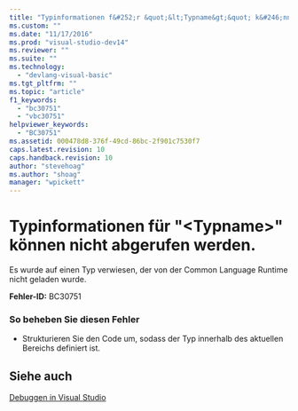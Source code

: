 ```yaml
---
title: "Typinformationen f&#252;r &quot;&lt;Typname&gt;&quot; k&#246;nnen nicht abgerufen werden. | Microsoft Docs"
ms.custom: ""
ms.date: "11/17/2016"
ms.prod: "visual-studio-dev14"
ms.reviewer: ""
ms.suite: ""
ms.technology: 
  - "devlang-visual-basic"
ms.tgt_pltfrm: ""
ms.topic: "article"
f1_keywords: 
  - "bc30751"
  - "vbc30751"
helpviewer_keywords: 
  - "BC30751"
ms.assetid: 000478d8-376f-49cd-86bc-2f901c7530f7
caps.latest.revision: 10
caps.handback.revision: 10
author: "stevehoag"
ms.author: "shoag"
manager: "wpickett"
---
```

# Typinformationen f&#252;r &quot;&lt;Typname&gt;&quot; k&#246;nnen nicht abgerufen werden.
Es wurde auf einen Typ verwiesen, der von der Common Language Runtime nicht geladen wurde.  
  
 **Fehler\-ID:** BC30751  
  
### So beheben Sie diesen Fehler  
  
-   Strukturieren Sie den Code um, sodass der Typ innerhalb des aktuellen Bereichs definiert ist.  
  
## Siehe auch  
 [Debuggen in Visual Studio](/visual-studio/debugger/debugging-in-visual-studio)